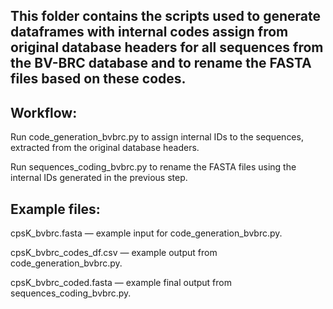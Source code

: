 ## This folder contains the scripts used to generate dataframes with internal codes assign from original database headers for all sequences from the BV-BRC database and to rename the FASTA files based on these codes. 

## Workflow:

Run code_generation_bvbrc.py to assign internal IDs to the sequences, extracted from the original database headers.

Run sequences_coding_bvbrc.py to rename the FASTA files using the internal IDs generated in the previous step.

## Example files:

cpsK_bvbrc.fasta — example input for code_generation_bvbrc.py.

cpsK_bvbrc_codes_df.csv — example output from code_generation_bvbrc.py.

cpsK_bvbrc_coded.fasta — example final output from sequences_coding_bvbrc.py.
